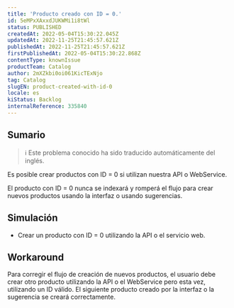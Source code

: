 ```yaml
---
title: 'Producto creado con ID = 0.'
id: 5eMPxXAxxdJUKWMi1i8tWl
status: PUBLISHED
createdAt: 2022-05-04T15:30:22.045Z
updatedAt: 2022-11-25T21:45:57.621Z
publishedAt: 2022-11-25T21:45:57.621Z
firstPublishedAt: 2022-05-04T15:30:22.868Z
contentType: knownIssue
productTeam: Catalog
author: 2mXZkbi0oi061KicTExNjo
tag: Catalog
slugEN: product-created-with-id-0
locale: es
kiStatus: Backlog
internalReference: 335840
---
```


## Sumario

>ℹ️ Este problema conocido ha sido traducido automáticamente del inglés.


Es posible crear productos con ID = 0 si utilizan nuestra API o WebService.

El producto con ID = 0 nunca se indexará y romperá el flujo para crear nuevos productos usando la interfaz o usando sugerencias.



## Simulación


- Crear un producto con ID = 0 utilizando la API o el servicio web.



## Workaround


Para corregir el flujo de creación de nuevos productos, el usuario debe crear otro producto utilizando la API o el WebService pero esta vez, utilizando un ID válido. El siguiente producto creado por la interfaz o la sugerencia se creará correctamente.

